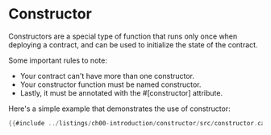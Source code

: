 # Constructor

Constructors are a special type of function that runs only once when deploying a contract, and can be used to initialize the state of the contract.

Some important rules to note:

- Your contract can't have more than one constructor.
- Your constructor function must be named constructor.
- Lastly, it must be annotated with the #[constructor] attribute.

Here's a simple example that demonstrates the use of constructor:

```rust
{{#include ../listings/ch00-introduction/constructor/src/constructor.cairo}}
```